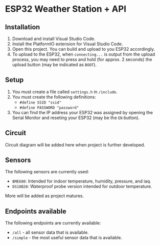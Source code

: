 # ESP32 Weather Station + API

## Installation

1. Download and install Visual Studio Code.
1. Install the PlatformIO extension for Visual Studio Code.
1. Open this project. You can build and upload to you ESP32 accordingly.
1. To upload to the ESP32, when `connecting...` is output from the upload
   process, you may need to press and hold (for approx. 2 seconds) the upload
   button (may be indicated as `BOOT`).

## Setup

1. You must create a file called `settings.h` in `/include`.
1. You must create the following definitions:
    - `#define SSID "ssid"`
    - `#define PASSWORD "password"`
1. You can find the IP address your ESP32 was assigned by opening the Serial
   Monitor and reseting your ESP32 (may be the `EN` button).

## Circuit

Circuit diagram will be added here when project is further developed.

## Sensors

The following sensors are currently used:
- `BME680`: Intended for indoor temperature, humidity, pressure, and iaq.
- `DS18B20`: Waterproof probe version intended for outdoor temperature.

More will be added as project matures.

## Endpoints available

The following endpoints are currently available:
- `/all` - all sensor data that is available.
- `/simple` - the most useful sensor data that is available.

